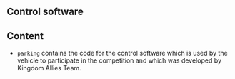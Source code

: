 ## Control software
## Content
* `parking` contains the code for the control software which is used by the vehicle to participate in the competition and which was developed by Kingdom Allies Team.
